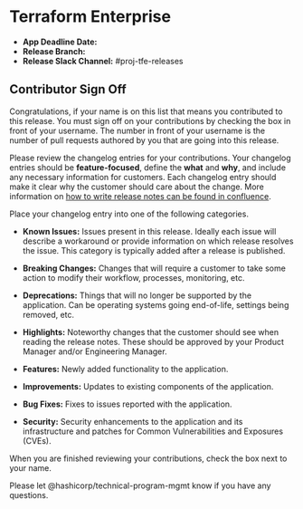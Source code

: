 # Terraform Enterprise <!-- RELEASE_SHORT_TMPL (e.g. vYYYYMM-X) -->

- **App Deadline Date:** <!-- DEADLINE_DATE_TMPL (e.g. Wednesday, December 8, 2021) -->
- **Release Branch:** <!-- RELEASE_BRANCH_TMPL (e.g. ptfe-releases/v202112) -->
- **Release Slack Channel:** #proj-tfe-releases

## Contributor Sign Off

Congratulations, if your name is on this list that means you contributed to this release. You must sign off on your
contributions by checking the box in front of your username. The number in front of your username is the number of pull
requests authored by you that are going into this release.

Please review the changelog entries for your contributions. Your changelog entries should be **feature-focused**, define
the **what** and **why**, and include any necessary information for customers. Each changelog entry should make it clear
why the customer should care about the change. More information on
[how to write release notes can be found in confluence](https://hashicorp.atlassian.net/wiki/spaces/TFENG/pages/2369355816/How+to+Write+Release+Notes+for+TFE).

Place your changelog entry into one of the following categories.

- **Known Issues:** Issues present in this release. Ideally each issue will describe a workaround or provide information
  on which release resolves the issue. This category is typically added after a release is published.

- **Breaking Changes:** Changes that will require a customer to take some action to modify their workflow, processes,
  monitoring, etc.

- **Deprecations:** Things that will no longer be supported by the application. Can be operating systems going
  end-of-life, settings being removed, etc.

- **Highlights:** Noteworthy changes that the customer should see when reading the release notes. These should be
  approved by your Product Manager and/or Engineering Manager.

- **Features:** Newly added functionality to the application.

- **Improvements:** Updates to existing components of the application.

- **Bug Fixes:** Fixes to issues reported with the application.

- **Security:** Security enhancements to the application and its infrastructure and patches for Common Vulnerabilities
  and Exposures (CVEs).

When you are finished reviewing your contributions, check the box next to your name.

<!-- CONTRIBUTORS_TMPL: paste contributor list -->

Please let @hashicorp/technical-program-mgmt know if you have any questions.
